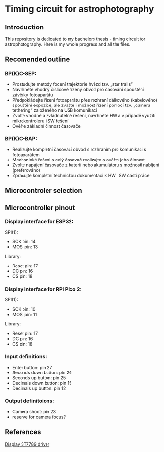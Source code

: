 # Timing circuit for astrophotography

## Introduction
This repository is dedicated to my bachelors thesis - timing circuit for astrophotography. Here is my whole progress and all the files.

## Recomended outline

### BP(K)C-SEP: 
- Prostudujte metody focení trajektorie hvězd tzv. „star trails“
- Navrhněte vhodný číslicově řízený obvod pro časování spouštění závěrky fotoaparátu
- Předpokládejte řízení fotoaparátu přes rozhraní dálkového (kabelového) spouštění expozice, ale zvažte i možnost řízení pomocí tzv. „camera tethering“ založeného na USB komunikaci
- Zvolte vhodné a zvládnutelné řešení, navrhněte HW a v případě využití mikrokontroleru i SW řešení
- Ověřte základní činnost časovače
### BP(K)C-BAP:
- Realizujte kompletní časovací obvod s rozhraním pro komunikaci s fotoaparátem
- Mechanické řešeni a celý časovač realizujte a ověřte jeho činnost
- Zvolte napájení časovače z baterií nebo akumulátoru s možností nabíjení (preferováno)
- Zpracujte kompletní technickou dokumentaci k HW i SW části práce

## Microcontroler selection

## Microcontroller pinout
### Display interface for ESP32:
SPI(1):
- SCK pin: 14
- MOSI pin: 13

Library:
- Reset pin: 17
- DC pin: 16
- CS pin: 18

### Display interface for RPi Pico 2:
SPI(1):
- SCK pin: 10
- MOSI pin: 11

Library:
- Reset pin: 17
- DC pin: 16
- CS pin: 18

### Input definitions:
- Enter button: pin 27
- Seconds down button: pin 26
- Seconds up button: pin 25
- Decimals down button: pin 15
- Decimals up button: pin 12

### Output definitoions:
- Camera shoot: pin 23
- reserve for camera focus?


## References

[Display ST7789 driver](https://github.com/russhughes/st7789_mpy)
